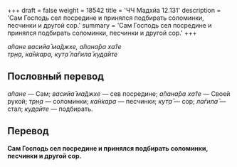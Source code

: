 +++
draft = false
weight = 18542
title = 'ЧЧ Мадхйа 12.131'
description = 'Сам Господь сел посредине и принялся подбирать соломинки, песчинки и другой сор.'
summary = 'Сам Господь сел посредине и принялся подбирать соломинки, песчинки и другой сор.'
+++

_а̄пане васийа̄ ма̄джхе, а̄пана̄ра ха̄те  
тр̣н̣а, ка̄н̇кара, кут̣а̄ ла̄гила̄ куд̣а̄ите_

## Пословный перевод

_а̄пане_ — Сам; _васийа̄_ _ма̄джхе_ — сев посредине; _а̄пана̄ра_ _ха̄те_ — Своей рукой; _тр̣н̣а_ — соломинки; _ка̄н̇кара_ — песчинки; _кут̣а̄_ — сор; _ла̄гила̄_ — стал; _куд̣а̄ите_ — подбирать.

## Перевод

**Сам Господь сел посредине и принялся подбирать соломинки, песчинки и другой сор.**
